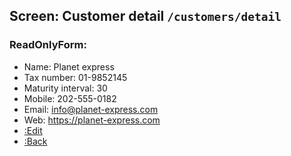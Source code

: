 ## Screen: Customer detail `/customers/detail`

### ReadOnlyForm:

- Name: Planet express
- Tax number: 01-9852145
- Maturity interval: 30
- Mobile: 202-555-0182
- Email: info@planet-express.com
- Web: https://planet-express.com
- [:Edit](#/customers/edit)
- [:Back](#/customers)
